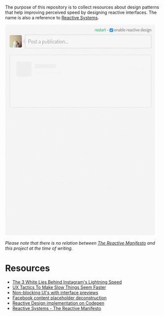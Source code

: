 The purpose of this repository is to collect resources about design patterns that help improving perceived speed by designing reactive interfaces. The name is also a reference to [Reactive Systems](http://www.reactivemanifesto.org/).

![Reactive Design Implementation](demo.gif)

*Please note that there is no relation between [The Reactive Manifesto](http://www.reactivemanifesto.org/) and this project at the time of writing.*

# Resources

* [The 3 White Lies Behind Instagram's Lightning Speed](http://www.fastcodesign.com/1669788/the-3-white-lies-behind-instagrams-lightning-speed)
* [UX Tactics To Make Slow Things Seem Faster](http://blog.placeit.net/ux-tactics-make-slow-things-seem-faster/)
* [Non-blocking UI's with interface previews](http://www.callumhart.com/blog/non-blocking-uis-with-interface-previews)
* [Facebook content placeholder deconstruction](http://cloudcannon.com/deconstructions/2014/11/15/facebook-content-placeholder-deconstruction.html)
* [Reactive Design implementation on Codepen](http://codepen.io/Zhouzi/full/ogdxJj/)
* [Reactive Systems - The Reactive Manifesto](http://www.reactivemanifesto.org/)
